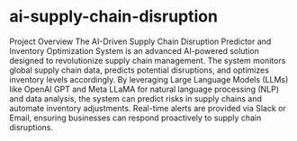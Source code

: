 # ai-supply-chain-disruption
Project Overview
The AI-Driven Supply Chain Disruption Predictor and Inventory Optimization System is an advanced AI-powered solution designed to revolutionize supply chain management. The system monitors global supply chain data, predicts potential disruptions, and optimizes inventory levels accordingly. By leveraging Large Language Models (LLMs) like OpenAI GPT and Meta LLaMA for natural language processing (NLP) and data analysis, the system can predict risks in supply chains and automate inventory adjustments. Real-time alerts are provided via Slack or Email, ensuring businesses can respond proactively to supply chain disruptions.

